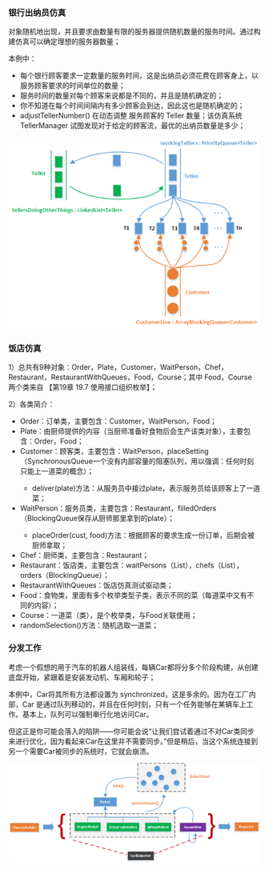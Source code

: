 ### 银行出纳员仿真

对象随机地出现，并且要求由数量有限的服务器提供随机数量的服务时间。通过构建仿真可以确定理想的服务器数量；

本例中：
- 每个银行顾客要求一定数量的服务时间，这是出纳员必须花费在顾客身上，以服务顾客要求的时间单位的数量；
- 服务时间的数量对每个顾客来说都是不同的，并且是随机确定的；
- 你不知道在每个时间间隔内有多少顾客会到达，因此这也是随机确定的；
- adjustTellerNumber() 在动态调整 服务顾客的 Teller 数量；该仿真系统 TellerManager 试图发现对于给定的顾客流，最优的出纳员数量是多少；

![PIC-BankTellerSimulation](./PIC-BankTellerSimulation.png)

### 饭店仿真

1）总共有9种对象：Order，Plate，Customer，WaitPerson，Chef，Restaurant，RestaurantWithQueues，Food，Course；其中 Food，Course 两个类来自 【第19章 19.7 使用接口组织枚举】；

2）各类简介：
- Order：订单类，主要包含：Customer，WaitPerson，Food；
- Plate：由厨师提供的内容（当厨师准备好食物后会生产该类对象），主要包含：Order，Food；
- Customer：顾客类，主要包含：WaitPerson，placeSetting（SynchronousQueue<Plate>一个没有内部容量的阻塞队列，用以强调：任何时刻只能上一道菜的概念）；
    + deliver(plate)方法：从服务员中接过plate，表示服务员给该顾客上了一道菜；
- WaitPerson：服务员类，主要包含：Restaurant，filledOrders（BlockingQueue<Plate>保存从厨师那里拿到的plate）；
    + placeOrder(cust, food)方法：根据顾客的要求生成一份订单，后期会被厨师拿取；
- Chef：厨师类，主要包含：Restaurant；
- Restaurant：饭店类，主要包含：waitPersons（List<WaitPerson>），chefs（List<Chef>），orders（BlockingQueue<Order>）；
- RestaurantWithQueues：饭店仿真测试驱动类；
- Food：食物类，里面有多个枚举类型子类，表示不同的菜（每道菜中又有不同的内容）；
- Course：一道菜（类），是个枚举类，与Food关联使用；
- randomSelection()方法：随机选取一道菜；

### 分发工作

考虑一个假想的用于汽车的机器人组装线，每辆Car都将分多个阶段构建，从创建底盘开始，紧跟着是安装发动机、车厢和轮子；

本例中，Car将其所有方法都设置为 synchronized，这是多余的。因为在工厂内部，Car 是通过队列移动的，并且在任何时刻，只有一个任务能够在某辆车上工作。基本上，队列可以强制串行化地访问Car。

但这正是你可能会落入的陷阱——你可能会说“让我们尝试着通过不对Car类同步来进行优化，因为看起来Car在这里并不需要同步。”但是稍后，当这个系统连接到另一个需要Car被同步的系统时，它就会崩溃。

![PIC-CarBuilder](./PIC-CarBuilder.png)